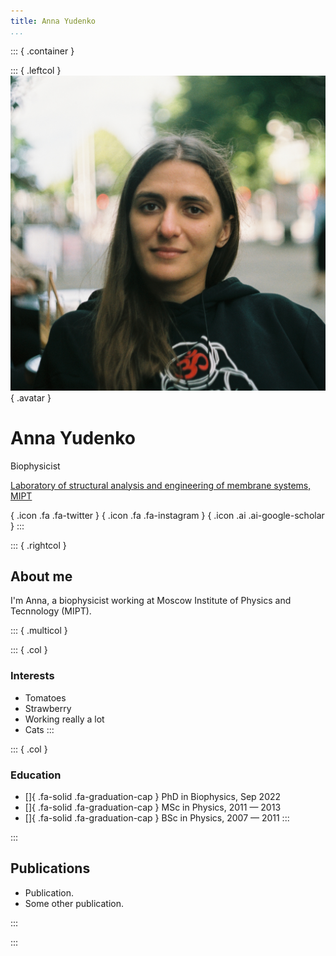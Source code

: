 ```yaml
---
title: Anna Yudenko
...
```


::: { .container }

::: { .leftcol }
![](profile.jpg){ .avatar }

# Anna Yudenko

Biophysicist

[Laboratory of structural analysis and engineering of membrane systems, MIPT](https://cmm-mipt.ru/gushchin-lab/)

[](https://twitter.com/Aynya5){             .icon .fa .fa-twitter }
[](https://www.instagram.com/ann_yudenko/){ .icon .fa .fa-instagram }
[](https://scholar.google.com/citations?user=OJ8lAXcAAAAJ&hl=en&oi=ao){ .icon .ai .ai-google-scholar }
:::

::: { .rightcol }

## About me

I'm Anna, a biophysicist working at Moscow Institute of Physics and Tecnnology (MIPT).

::: { .multicol }

::: { .col }
### Interests
- Tomatoes
- Strawberry
- Working really a lot
- Cats
:::

::: { .col }
### Education
- []{ .fa-solid .fa-graduation-cap } PhD in Biophysics, Sep 2022
- []{ .fa-solid .fa-graduation-cap } MSc in Physics, 2011 — 2013
- []{ .fa-solid .fa-graduation-cap } BSc in Physics, 2007 — 2011
:::

:::

## Publications

- Publication.
- Some other publication.

:::

:::
